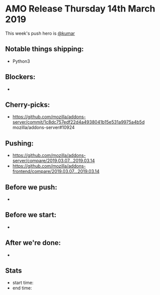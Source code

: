 # AMO Release Thursday 14th March 2019

This week's push hero is [@kumar](https://github.com/kumar303)

## Notable things shipping:

* Python3

## Blockers:

*

## Cherry-picks:

* https://github.com/mozilla/addons-server/commit/1c8dc757edf22d4a4938041b15e531a9975a4b5d mozilla/addons-server#10924

## Pushing:

- https://github.com/mozilla/addons-server/compare/2019.03.07...2019.03.14
- https://github.com/mozilla/addons-frontend/compare/2019.03.07...2019.03.14

## Before we push:

*

## Before we start:

*

## After we're done:

* 

## Stats

- start time:
- end time:

